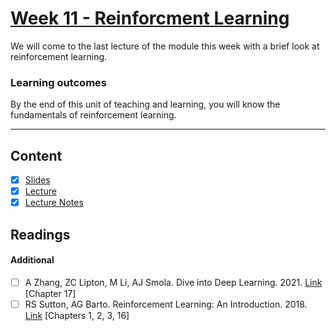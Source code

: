 # [Week 11 - Reinforcment Learning](https://canvas.sussex.ac.uk/courses/31315/pages/week-11-reinforcement-learning?module_item_id=1445754)
We will come to the last lecture of the module this week with a brief look at reinforcement learning.

### Learning outcomes
By the end of this unit of teaching and learning, you will know the fundamentals of reinforcement learning.

---

## Content
- [x] [Slides](https://canvas.sussex.ac.uk/courses/31315/files/5657553?wrap=1)
- [x] [Lecture](https://sussex.cloud.panopto.eu/Panopto/Pages/Viewer.aspx?id=69c196c4-16d6-4182-b955-b2b9007ebc54)
- [x] [Lecture Notes](https://github.com/LukeBirkett/study-planner/blob/main/934G5_Machine_Learning/week_11/ML_W11_Reinforcement.pdf)
 
## Readings
#### Additional
- [ ] A Zhang, ZC Lipton, M Li, AJ Smola. Dive into Deep Learning. 2021. [Link](https://readinglists.sussex.ac.uk/leganto/nui/citation/23771559330002461?institute=44SUS_INST&auth=SAML) [Chapter 17]
- [ ] RS Sutton, AG Barto. Reinforcement Learning: An Introduction. 2018. [Link](https://readinglists.sussex.ac.uk/leganto/nui/citation/23771559350002461?institute=44SUS_INST&auth=SAML) [Chapters 1, 2, 3, 16]

